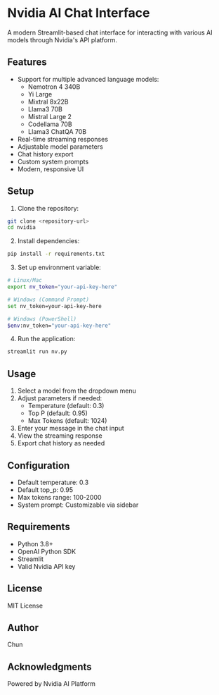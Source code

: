 # Nvidia AI Chat Interface

A modern Streamlit-based chat interface for interacting with various AI models through Nvidia's API platform.

## Features

- Support for multiple advanced language models:
  - Nemotron 4 340B
  - Yi Large
  - Mixtral 8x22B
  - Llama3 70B
  - Mistral Large 2
  - Codellama 70B
  - Llama3 ChatQA 70B
- Real-time streaming responses
- Adjustable model parameters
- Chat history export
- Custom system prompts
- Modern, responsive UI

## Setup

1. Clone the repository:
```bash
git clone <repository-url>
cd nvidia
```

2. Install dependencies:
```bash
pip install -r requirements.txt
```

3. Set up environment variable:
```bash
# Linux/Mac
export nv_token="your-api-key-here"

# Windows (Command Prompt)
set nv_token=your-api-key-here

# Windows (PowerShell)
$env:nv_token="your-api-key-here"
```

4. Run the application:
```bash
streamlit run nv.py
```

## Usage

1. Select a model from the dropdown menu
2. Adjust parameters if needed:
   - Temperature (default: 0.3)
   - Top P (default: 0.95)
   - Max Tokens (default: 1024)
3. Enter your message in the chat input
4. View the streaming response
5. Export chat history as needed

## Configuration

- Default temperature: 0.3
- Default top_p: 0.95
- Max tokens range: 100-2000
- System prompt: Customizable via sidebar

## Requirements

- Python 3.8+
- OpenAI Python SDK
- Streamlit
- Valid Nvidia API key

## License

MIT License

## Author

Chun

## Acknowledgments

Powered by Nvidia AI Platform
